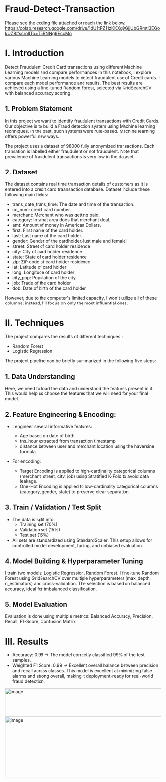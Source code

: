 # Fraud-Detect-Transaction

Please see the coding file attached or reach the link below: https://colab.research.google.com/drive/1dU1tPZ11zKKXg9GjjUbGRmtl3EGokUZ8#scrollTo=T5RNNg9EccMo

# I. Introduction
Detect Fraudulent Credit Card transactions using different Machine Learning models and compare performances
In this notebook, I explore various Machine Learning models to detect fraudulent use of Credit cards. I compare each model performance and results. The best results are achieved using a fine-tuned Random Forest, selected via GridSearchCV with balanced accuracy scoring.
## 1. Problem Statement
In this project we want to identify fraudulent transactions with Credit Cards. Our objective is to build a Fraud detection system using Machine learning techniques. In the past, such systems were rule-based. Machine learning offers powerful new ways.

The project uses a dataset of 98000 fully anonymized transactions. Each transation is labelled either fraudulent or not fraudulent. Note that prevalence of fraudulent transactions is very low in the dataset.

## 2. Dataset
The dataset contains real time transaction details of customers as it is entered into a credit card traansaction database. Dataset include these following main fields:
- trans_date_trans_time: The date and time of the transaction.
- cc_num: credit card number.
-  merchant: Merchant who was getting paid.
-  category: In what area does that merchant deal.
-  amt: Amount of money in American Dollars.
-  first: First name of the card holder.
-  last: Last name of the card holder.
-  gender: Gender of the cardholder.Just male and female!
-  street: Street of card holder residence
-  city: City of card holder residence
-  state: State of card holder residence
-  zip: ZIP code of card holder residence
-  lat: Latitude of card holder
-  long: Longitude of card holder
-  city_pop: Population of the city
-  job: Trade of the card holder
-  dob: Date of birth of the card holder

However, due to the computer's limited capacity, I won't utilize all of these columns; instead, I'll focus on only the most influential ones.

# II. Techniques
The project compares the results of different techniques :
  - Random Forest
  - Logistic Regression

The project pipeline can be briefly summarized in the following five steps:
## 1. Data Understanding
   
Here, we need to load the data and understand the features present in it. This would help us choose the features that we will need for your final model.
## 2. Feature Engineering & Encoding:
- I engineer several informative features:
  + Age based on date of birth
  + tns_hour extracted from transaction timestamp
  + distance between user and merchant location using the haversine formula
    
- For encoding:
  + Target Encoding is applied to high-cardinality categorical columns (merchant, street, city, job) using Stratified K-Fold to avoid data leakage.
  + One-Hot Encoding is applied to low-cardinality categorical columns (category, gender, state) to preserve clear separation
## 3. Train / Validation / Test Split
- The data is split into:
  - Training set (70%)
  - Validation set (15%)
  - Test set (15%)
- All sets are standardized using StandardScaler. This setup allows for controlled model development, tuning, and unbiased evaluation.
## 4. Model Building & Hyperparameter Tuning

I train two models: Logistic Regression, Random Forest. I fine-tune Random Forest using GridSearchCV over multiple hyperparameters (max_depth, n_estimators) and cross-validation. The selection is based on balanced accuracy, ideal for imbalanced classification.

## 5. Model Evaluation

Evaluation is done using multiple metrics: Balanced Accuracy, Precision, Recall, F1-Score, Confusion Matrix
# III. Results
- Accuracy: 0.99 → The model correctly classified 99% of the test samples.
- Weighted F1 Score: 0.99 → Excellent overall balance between precision and recall across classes.
This model is excellent at minimizing false alarms and strong overall, making it deployment-ready for real-world fraud detection.

<img width="598" height="93" alt="image" src="https://github.com/user-attachments/assets/d32d1268-b1dd-4221-820a-d0b5c66404e1" />

<img width="528" height="195" alt="image" src="https://github.com/user-attachments/assets/b3678175-0db5-4f2c-94e5-6a2458290c42" />
















